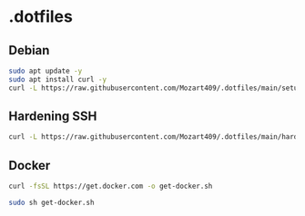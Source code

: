 # .dotfiles

## Debian

```sh
sudo apt update -y
sudo apt install curl -y
curl -L https://raw.githubusercontent.com/Mozart409/.dotfiles/main/setup-new-machine-debian.sh | sudo sh
```

## Hardening SSH

```sh
curl -L https://raw.githubusercontent.com/Mozart409/.dotfiles/main/harden-ssh.sh | sudo sh
```

## Docker

```sh
curl -fsSL https://get.docker.com -o get-docker.sh
```

```sh
sudo sh get-docker.sh
```
